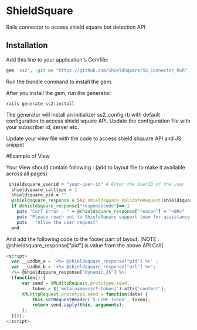 # ShieldSquare

Rails connector to access shield square bot detection API

## Installation

Add this line to your application's Gemfile:

```ruby
gem 'ss2', :git => "https://github.com/ShieldSquare/SS_Connector_RoR"
```
Run the bundle command to install the gem.

After you install the gem, run the generator:

``` 
rails generate ss2:install
```

The generator will install an initializer ss2_config.rb with default configuration to access shield square API.  Update the configuration file with your subscriber id, server etc.

Update your view file with the code to access shield shquare API and JS snippet

#Example of View

Your View should contain following : (add to layout file to make it available across all pages)

```ruby
 shieldsquare_userid = "your-user-id" # Enter the UserID of the user
  shieldsquare_calltype = 1
  shieldsquare_pid = ""
  @shieldsquare_response = Ss2.shieldsquare_ValidateRequest(shieldsquare_userid, shieldsquare_calltype, shieldsquare_pid, request, cookies)
  if @shieldsquare_response["responsecode"]==-1
    puts "Curl Error - " + @shieldsquare_response["reason"] + "<BR>"
    puts "Please reach out to ShieldSquare support team for assistance <BR>"
    puts   "Allow the user request"
  end
```
And add the following code to the footer part of layout.
[NOTE : @shieldsquare_response["pid"] is value from the above API Call]

```javascript
<script>
  var __uzdbm_a = '<%= @shieldsquare_response["pid"] %>' ;
  var __uzdbm_b = '<%= @shieldsquare_response["url"] %>';
  <%= @shieldsquare_response["dynamic_JS"] %>;
  (function() {
      var send = XMLHttpRequest.prototype.send,
          token = $('meta[name=csrf-token]').attr('content');
      XMLHttpRequest.prototype.send = function(data) {
          this.setRequestHeader('X-CSRF-Token', token);
          return send.apply(this, arguments);
      };
  }());
</script>
```

